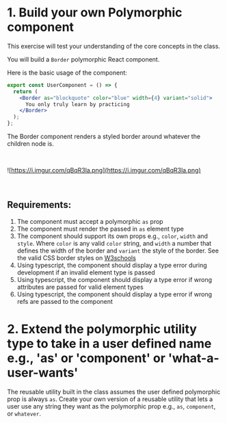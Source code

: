 # 1. Build your own Polymorphic component

This exercise will test your understanding of the core concepts in the class.

You will build a `Border` polymorphic React component.

Here is the basic usage of the component:

```jsx
export const UserComponent = () => {
  return (
    <Border as="blockquote" color="blue" width={4} variant="solid">
      You only truly learn by practicing
    </Border>
  );
};
```

The Border component renders a styled border around whatever the children node is.

<br />

![https://i.imgur.com/qBqR3la.png](https://i.imgur.com/qBqR3la.png)

<br />

## Requirements:

1. The component must accept a polymorphic `as` prop
2. The component must render the passed in `as` element type
3. The component should support its own props e.g., `color`, `width` and `style`. Where `color` is any valid `color` string, and `width` a number that defines the width of the border and `variant` the style of the border. See the valid CSS border styles on [W3schools](https://www.w3schools.com/css/css_border.asp)
4. Using typescript, the component should display a type error during development if an invalid element type is passed
5. Using typescript, the component should display a type error if wrong attributes are passed for valid element types
6. Using typescript, the component should display a type error if wrong refs are passed to the component

# 2. Extend the polymorphic utility type to take in a user defined name e.g., 'as' or 'component' or 'what-a-user-wants'

The reusable utility built in the class assumes the user defined polymorphic prop is always `as`. Create your own version of a reusable utility that lets a user use any string they want as the polymorphic prop e.g., `as`, `component`, or `whatever`.
